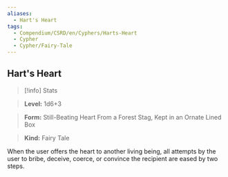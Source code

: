 ```yaml
---
aliases:
  - Hart's Heart
tags:
  - Compendium/CSRD/en/Cyphers/Harts-Heart
  - Cypher
  - Cypher/Fairy-Tale
---
```

  
    
## Hart's Heart    
>[!info] Stats    
> **Level:** 1d6+3    
> **Form:** Still-Beating Heart From a Forest Stag, Kept in an Ornate Lined Box    
> **Kind:** Fairy Tale  
    
When the user offers the heart to another living being, all attempts by the user to bribe, deceive, coerce, or convince the recipient are eased by two steps.